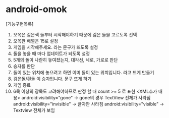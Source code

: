 # android-omok
[기능구현목록]

1. 오목은 검은색 돌부터 시작해야하기 때문에 검은 돌을 고르도록 선택
2. 오목판 배열은 15로 설정
3. 게임을 시작해주세요. 라는 문구가 뜨도록 설정
4. 돌을 놓을 때 마다 업데이트가 되도록 설정
5. 5개의 돌이 나란히 놓여졌는지, 대각선, 세로, 가로로 판단
6. 승자를 판단
7. 돌이 있는 위치에 놓으려고 하면 이미 돌이 있는 위치입니다. 라고 뜨게 만들기
8. 검은돌/흰돌 이 승자입니다. 문구 뜨게 하기
9. 게임 종료
10. 6목 이상의 장목도 고려해야하므로 판정 할 때 count >= 5 로 표현
<XML추가 내용> 
    android:visibility="gone" -> gone의 경우 TextView 전체가 사라짐
    android:visibility="invisible" -> 글자만 사라짐
    android:visibility="visible" -> Textview 전체가 보임
